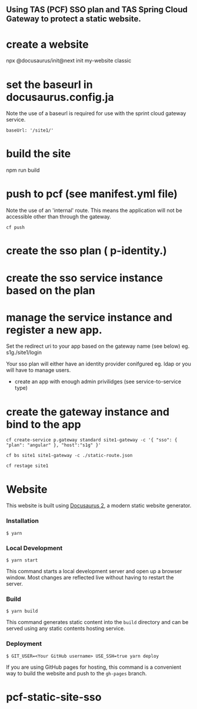 
## Using TAS (PCF) SSO plan and TAS Spring Cloud Gateway to protect a static website.

# create a website

npx @docusaurus/init@next init my-website classic

# set the baseurl in docusaurus.config.ja
Note the use of a  baseurl is required for use with the sprint cloud gateway service.

```
baseUrl: '/site1/'
```

# build the site

npm run build

# push to pcf (see manifest.yml file)

Note the use of an 'internal' route. This means the application will not be accessible other than through the gateway.

```
cf push
```

# create the sso plan ( p-identity.<system-domain>)

# create the sso service instance based on the plan

# manage the service instance and register a new app.

Set the redirect uri to your app based on the gateway name (see below)
eg. 
s1g.<apps-domain>/site1/login

Your sso plan will either have an identity provider conifgured eg. ldap or you will have to manage users.

- create an app with enough admin privilidges (see service-to-service type)


# create the gateway instance and bind to the app
```
cf create-service p.gateway standard site1-gateway -c '{ "sso": { "plan": "angular" }, "host":"s1g" }'

cf bs site1 site1-gateway -c ./static-route.json

cf restage site1
```




# Website

This website is built using [Docusaurus 2](https://v2.docusaurus.io/), a modern static website generator.

### Installation

```
$ yarn
```

### Local Development

```
$ yarn start
```

This command starts a local development server and open up a browser window. Most changes are reflected live without having to restart the server.

### Build

```
$ yarn build
```

This command generates static content into the `build` directory and can be served using any static contents hosting service.

### Deployment

```
$ GIT_USER=<Your GitHub username> USE_SSH=true yarn deploy
```

If you are using GitHub pages for hosting, this command is a convenient way to build the website and push to the `gh-pages` branch.
# pcf-static-site-sso
